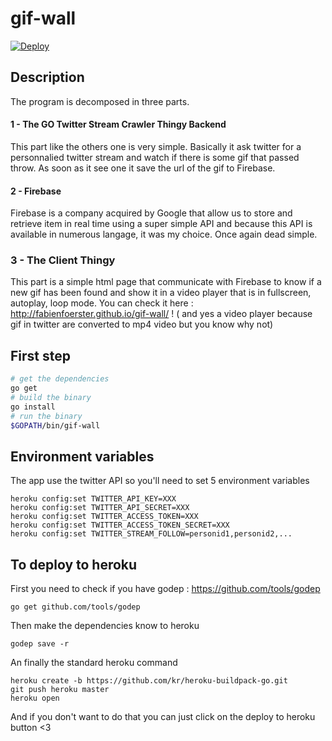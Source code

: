 # gif-wall 

[![Deploy](https://www.herokucdn.com/deploy/button.svg)](https://heroku.com/deploy)

## Description
The program is decomposed in three parts.

#### 1 - The GO Twitter Stream Crawler Thingy Backend
This part like the others one is very simple. Basically it ask twitter for a personnalied twitter stream and watch if there is some gif that passed throw. As soon as it see one it save the url of the gif to Firebase.

#### 2 - Firebase
Firebase is a company acquired by Google that allow us to store and retrieve item in real time using a super simple API and because this API is available in numerous langage, it was my choice. Once again dead simple.

### 3 - The Client Thingy 
This part is a simple html page that communicate with Firebase to know if a new gif has been found and show it in a video player that is in fullscreen, autoplay, loop mode. You can check it here : http://fabienfoerster.github.io/gif-wall/ !
( and yes a video player because gif in twitter are converted to mp4 video but you know why not)



## First step

```bash
# get the dependencies
go get 
# build the binary
go install
# run the binary
$GOPATH/bin/gif-wall
```
## Environment variables
The app use the twitter API so you'll need to set 5 environment variables
```
heroku config:set TWITTER_API_KEY=XXX
heroku config:set TWITTER_API_SECRET=XXX
heroku config:set TWITTER_ACCESS_TOKEN=XXX
heroku config:set TWITTER_ACCESS_TOKEN_SECRET=XXX
heroku config:set TWITTER_STREAM_FOLLOW=personid1,personid2,...
```

## To deploy to heroku

First you need to check if you have godep : https://github.com/tools/godep

```
go get github.com/tools/godep
```
Then make the dependencies know to heroku
```
godep save -r
```

An finally the standard heroku command 
```
heroku create -b https://github.com/kr/heroku-buildpack-go.git
git push heroku master
heroku open
```

And if you don't want to do that you can just click on the deploy to heroku button <3
